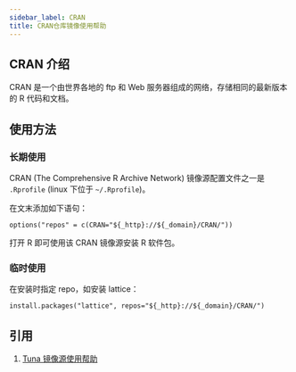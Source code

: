 ```yaml
---
sidebar_label: CRAN
title: CRAN仓库镜像使用帮助
---
```


## CRAN 介绍
CRAN 是一个由世界各地的 ftp 和 Web 服务器组成的网络，存储相同的最新版本的 R 代码和文档。

## 使用方法

### 长期使用
CRAN (The Comprehensive R Archive Network) 镜像源配置文件之一是 `.Rprofile` (linux 下位于 `~/.Rprofile`)。

在文末添加如下语句：

```raw varcode
options("repos" = c(CRAN="${_http}://${_domain}/CRAN/"))
```

打开 R 即可使用该 CRAN 镜像源安装 R 软件包。

### 临时使用
在安装时指定 repo，如安装 lattice：

```raw varcode
install.packages("lattice", repos="${_http}://${_domain}/CRAN/")
```

## 引用
1. [Tuna 镜像源使用帮助](https://mirrors.tuna.tsinghua.edu.cn/help/CRAN/)  
